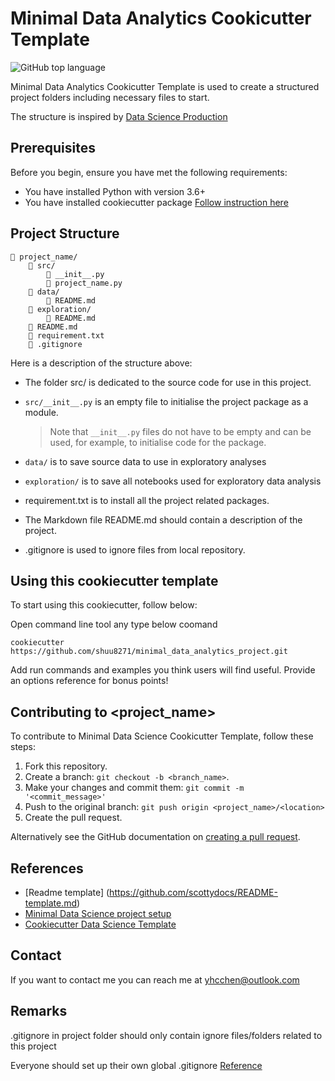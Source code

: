 # Minimal Data Analytics Cookicutter Template

<!--- These are examples. See https://shields.io for others or to customize this set of shields. You might want to include dependencies, project status and licence info here --->
![GitHub top language](https://img.shields.io/github/languages/top/shuu8271/minimal_data_analytics_project?style=plastic)

Minimal Data Analytics Cookicutter Template is used to create a structured project folders including necessary files to start.

The structure is inspired by [Data Science Production](https://github.com/FilippoBovo/production-data-science/tree/master/tutorial/a-setup)

## Prerequisites

Before you begin, ensure you have met the following requirements:
<!--- These are just example requirements. Add, duplicate or remove as required --->
* You have installed Python with version 3.6+
* You have installed cookiecutter package [Follow instruction here](https://cookiecutter.readthedocs.io/en/latest/installation.html)

## Project Structure
```
📁 project_name/
    📁 src/
        📄 __init__.py
        📄 project_name.py
    📁 data/
        📄 README.md
    📁 exploration/
        📄 README.md
    📄 README.md
    📄 requirement.txt
    📄 .gitignore
```
Here is a description of the structure above:

* The folder src/ is dedicated to the source code for use in this project.

* `src/__init__.py` is an empty file to initialise the project package as a module.

    > Note that `__init__.py` files do not have to be empty and can be used, for example, to initialise code for the package.

* `data/` is to save source data to use in exploratory analyses

* `exploration/` is to save all notebooks used for exploratory data analysis

* requirement.txt is to install all the project related packages.

* The Markdown file README.md should contain a description of the project.

* .gitignore is used to ignore files from local repository.


## Using this cookiecutter template

To start using this cookiecutter,  follow below:

Open command line tool any type below coomand
```
cookiecutter https://github.com/shuu8271/minimal_data_analytics_project.git
```

Add run commands and examples you think users will find useful. Provide an options reference for bonus points!

## Contributing to <project_name>
<!--- If your README is long or you have some specific process or steps you want contributors to follow, consider creating a separate CONTRIBUTING.md file--->
To contribute to Minimal Data Science Cookicutter Template, follow these steps:

1. Fork this repository.
2. Create a branch: `git checkout -b <branch_name>`.
3. Make your changes and commit them: `git commit -m '<commit_message>'`
4. Push to the original branch: `git push origin <project_name>/<location>`
5. Create the pull request.

Alternatively see the GitHub documentation on [creating a pull request](https://help.github.com/en/github/collaborating-with-issues-and-pull-requests/creating-a-pull-request).

## References

* [Readme template] (https://github.com/scottydocs/README-template.md)
* [Minimal Data Science project setup](https://github.com/FilippoBovo/production-data-science/)
* [Cookiecutter Data Science Template](https://drivendata.github.io/cookiecutter-data-science/)


## Contact

If you want to contact me you can reach me at yhcchen@outlook.com


## Remarks

.gitignore in project folder should only contain ignore files/folders related to this project

Everyone should set up their own global .gitignore
[Reference](https://sebastiandedeyne.com/setting-up-a-global-gitignore-file/)
